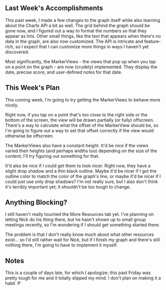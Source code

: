 ## Last Week's Accomplishments

This past week, I made a few changes to the graph itself while also learning about the Charts API a bit as well. 
The grid behind the graph should be gone now, and I figured out a way to format the numbers so that they appear as Ints. Other small things, like the text that appears when there's no data in the graph, are also now customized. The API is intricate and feature-rich, so I expect that I can customize more things in ways I haven't yet discovered. 

Most significantly, the MarkerViews - the views that pop up when you tap on a point on the graph - are now (crudely) implemented. They display the date, precise score, and user-defined notes for that date. 

## This Week's Plan

This coming week, I'm going to try getting the MarkerViews to behave more nicely.

Right now, if you tap on a point that's too close to the right side or the bottom of the screen, the view will be drawn partially (or fully) offscreen. There's a way to calculate what the offset of the MarkerView should be, so I'm going to figure out a way to set that offset correctly if the view would otherwise be offscreen.

The MarkerViews also have a constant height. It'd be nice if the views varied their heights (and perhaps widths too) depending on the size of the content; I'll try figuring out something for that.

It'd also be nice if I could get them to look nicer. Right now, they have a slight drop shadow and a thin black outline. Maybe it'd be nicer if I got the outline color to match the color of the graph's line, or maybe it'd be nicer if I could just use only drop shadows? I'm not really sure, but I also don't think it's terribly important yet; it shouldn't be too tough to change.

## Anything Blocking?

I still haven't really touched the More Resources tab yet. I've planning on letting Nick do his thing there, but he hasn't shown up to small group meetings recently, so I'm wondering if I should get something started there. 

The problem is that I don't really know much about what other resources exist... so I'd still rather wait for Nick, but if I finish my graph and there's still nothing there, I'm going to have to implement it myself.

## Notes

This is a couple of days late, for which I apologize; this past Friday was pretty tough for me and it totally slipped my mind. I don't plan on making it a habit :P


